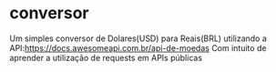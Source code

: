# conversor
 
 Um simples conversor de Dolares(USD) para Reais(BRL) utilizando a API:https://docs.awesomeapi.com.br/api-de-moedas
 Com intuito de aprender a utilização de requests em APIs públicas
